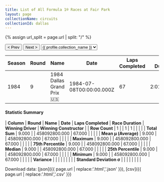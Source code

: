 ```yaml
---
title: List of All Formula 1® Races at Fair Park
layout: page
collectionName: circuits
collectionId: dallas
---
```


{% assign url_split = page.url | split: "/" %}
<div id="collection-navigation">
<button onclick="selector.options[selector.selectedIndex-1].value && (window.location = selector.options[selector.selectedIndex-1].value);">&lt; Prev</button>
<button onclick="selector.options[selector.selectedIndex+1].value && (window.location = selector.options[selector.selectedIndex+1].value);">Next &gt;</button>
<select id="selector" onchange="this.options[this.selectedIndex].value && (window.location = this.options[this.selectedIndex].value);">
  {% for collectionId in site.data[page.collectionName].refs %}
    {% if collectionId == page.collectionId %}
      {% assign selected = "selected" %}
    {% else %}
      {% assign selected = "" %}
    {% endif %}
    {% assign profile = site.data[page.collectionName][collectionId].profile %}
    <option value="/f1/{{ page.collectionName }}/{{ collectionId }}/{{ url_split[4] }}" {{ selected }}>{{ profile.collection_name }}</option>
  {% endfor %}
</select>
</div>

| Season | Round | Name | Date | Laps Completed | Race Duration | Winning Driver | Winning Constructor |
|--|--|--|--|--|--|--|--|
| 1984 | 9 | 1984 Dallas Grand Prix 🇺🇸 | 1984-07-08T00:00:00.000Z | 67 | 2:01:22.617 | [Keke Rosberg 🇫🇮](/f1/drivers/keke_rosberg) | Williams 🇬🇧 |

#### Statistic Summary

| **Column** | **Round** | **Name** | **Date** | **Laps Completed** | **Race Duration** | **Winning Driver** | **Winning Constructor** |
| **Row Count** | 1 |  | 1 | 1 |  |  |  |
| **Total Sum** | 9.000 |  | 458092800.000 | 67.000 |  |  |  |
| **Mean μ (Average)** | 9.000 |  | 458092800.000 | 67.000 |  |  |  |
| **Maximum** | 9.000 |  | 458092800.000 | 67.000 |  |  |  |
| **75th Percentile** | 9.000 |  | 458092800.000 | 67.000 |  |  |  |
| **Median** | 9.000 |  | 458092800.000 | 67.000 |  |  |  |
| **25th Percentile** | 9.000 |  | 458092800.000 | 67.000 |  |  |  |
| **Minimum** | 9.000 |  | 458092800.000 | 67.000 |  |  |  |
| **Variance** |  |  |  |  |  |  |  |
| **Standard Deviation σ** |  |  |  |  |  |  |  |

Download data: [json]({{ page.url | replace:'.html','.json' }}), [csv]({{ page.url | replace:'.html','.csv' }})
